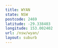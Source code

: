 ```yaml
---
title: WYAN
state: NSW
postcode: 2469
latitude: -29.338403
longitude: 153.002402
url: /nsw/wyan/
layout: suburb
---
```

